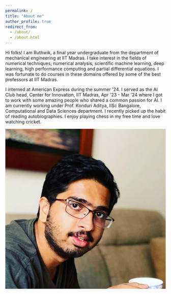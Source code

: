 ```yaml
---
permalink: /
title: "About me"
author_profile: true
redirect_from: 
  - /about/
  - /about.html
---
```


Hi folks! I am Ruthwik, a final year undergraduate from the department of mechanical engineering at IIT Madras. I take interest in the fields of numerical techniques, numerical analysis, scientific machine learning, deep learning, high performance computing and partial differential equations. I was fortunate to do courses in these domains offered by some of the best professors at IIT Madras. 

I interned at American Express during the summer '24. I served as the AI Club head, Center for Innovation, IIT Madras, Apr '23 - Mar '24 where I got to work with some amazing people who shared a common passion for AI. I am currently working under Prof. Konduri Aditya, IISc Bangalore, Computational and Data Sciences department. I recently picked up the habit of reading autobiographies. I enjoy playing chess in my free time and love watching cricket.


![my current research interests](/images/profile_pic.jpeg)
